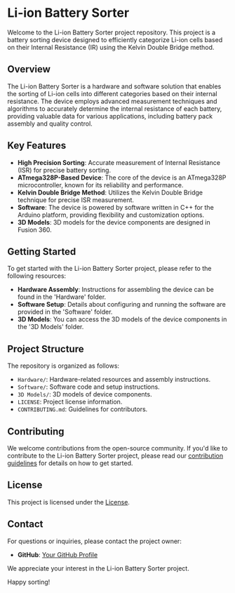 # Li-ion Battery Sorter

Welcome to the Li-ion Battery Sorter project repository. This project is a battery sorting device designed to efficiently categorize Li-ion cells based on their Internal Resistance (IR) using the Kelvin Double Bridge method.

## Overview

The Li-ion Battery Sorter is a hardware and software solution that enables the sorting of Li-ion cells into different categories based on their internal resistance. The device employs advanced measurement techniques and algorithms to accurately determine the internal resistance of each battery, providing valuable data for various applications, including battery pack assembly and quality control.

## Key Features

- **High Precision Sorting**: Accurate measurement of Internal Resistance (ISR) for precise battery sorting.
- **ATmega328P-Based Device**: The core of the device is an ATmega328P microcontroller, known for its reliability and performance.
- **Kelvin Double Bridge Method**: Utilizes the Kelvin Double Bridge technique for precise ISR measurement.
- **Software**: The device is powered by software written in C++ for the Arduino platform, providing flexibility and customization options.
- **3D Models**: 3D models for the device components are designed in Fusion 360.

## Getting Started

To get started with the Li-ion Battery Sorter project, please refer to the following resources:

- **Hardware Assembly**: Instructions for assembling the device can be found in the 'Hardware' folder.
- **Software Setup**: Details about configuring and running the software are provided in the 'Software' folder.
- **3D Models**: You can access the 3D models of the device components in the '3D Models' folder.

## Project Structure

The repository is organized as follows:

- `Hardware/`: Hardware-related resources and assembly instructions.
- `Software/`: Software code and setup instructions.
- `3D Models/`: 3D models of device components.
- `LICENSE`: Project license information.
- `CONTRIBUTING.md`: Guidelines for contributors.

## Contributing

We welcome contributions from the open-source community. If you'd like to contribute to the Li-ion Battery Sorter project, please read our [contribution guidelines](CONTRIBUTING.md) for details on how to get started.

## License

This project is licensed under the [License](LICENSE).

## Contact

For questions or inquiries, please contact the project owner:

- **GitHub**: [Your GitHub Profile](https://github.com/nikst35)

We appreciate your interest in the Li-ion Battery Sorter project.

Happy sorting!
